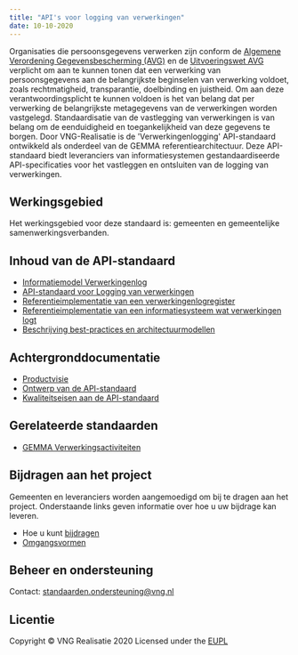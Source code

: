 ```yaml
---
title: "API's voor logging van verwerkingen"
date: 10-10-2020
---
```


Organisaties die persoonsgegevens verwerken zijn conform de [Algemene Verordening Gegevensbescherming (AVG)](https://autoriteitpersoonsgegevens.nl/nl/over-privacy/wetten/algemene-verordening-gegevensbescherming-avg) en de [Uitvoeringswet AVG](https://wetten.overheid.nl/BWBR0040940/2019-02-19) verplicht om aan te kunnen tonen dat een verwerking van persoonsgegevens aan de belangrijkste beginselen van verwerking voldoet, zoals rechtmatigheid, transparantie, doelbinding en juistheid. Om aan deze verantwoordingsplicht te kunnen voldoen is het van belang dat per verwerking de belangrijkste metagegevens van de verwerkingen worden vastgelegd. Standaardisatie van de vastlegging van verwerkingen is van belang om de eenduidigheid en toegankelijkheid van deze gegevens te borgen. Door VNG-Realisatie is de 'Verwerkingenlogging' API-standaard ontwikkeld als onderdeel van de GEMMA referentiearchitectuur. Deze API-standaard biedt leveranciers van informatiesystemen gestandaardiseerde API-specificaties voor het vastleggen en ontsluiten van de logging van verwerkingen.

## Werkingsgebied 
Het werkingsgebied voor deze standaard is: gemeenten en gemeentelijke samenwerkingsverbanden.

## Inhoud van de API-standaard
- [Informatiemodel Verwerkingenlog](./archief/work_in_progress)
- [API-standaard voor Logging van verwerkingen](./archief/work_in_progress)
- [Referentieimplementatie van een verwerkingenlogregister](./archief/work_in_progress)
- [Referentieimplementatie van een informatiesysteem wat verwerkingen logt](./archief/work_in_progress)
- [Beschrijving best-practices en architectuurmodellen](./archief/work_in_progress)

## Achtergronddocumentatie
- [Productvisie](./productvisie/index)
- [Ontwerp van de API-standaard](./achtergronddocumentatie/ontwerp)
- [Kwaliteitseisen aan de API-standaard](./achtergronddocumentatie/definition_of_done)

## Gerelateerde standaarden
* [GEMMA Verwerkingsactiviteiten](https://github.com/VNG-Realisatie/gemma-verwerkingsactiviteiten)

## Bijdragen aan het project
Gemeenten en leveranciers worden aangemoedigd om bij te dragen aan het project. Onderstaande links geven informatie over hoe u uw bijdrage kan leveren.
* Hoe u kunt [bijdragen](https://github.com/VNG-Realisatie/Tutorial/blob/master/CONTRIBUTING)
* [Omgangsvormen](https://github.com/VNG-Realisatie/Tutorial/blob/master/CODE_OF_CONDUCT)

## Beheer en ondersteuning
Contact: standaarden.ondersteuning@vng.nl

## Licentie
Copyright &copy; VNG Realisatie 2020
Licensed under the [EUPL](https://github.com/VNG-Realisatie/gemma-verwerkingenlogging/blob/master/LICENCE)
